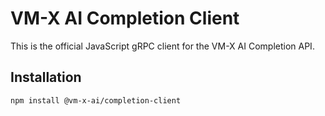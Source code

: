 # VM-X AI Completion Client

This is the official JavaScript gRPC client for the VM-X AI Completion API.

## Installation

```bash
npm install @vm-x-ai/completion-client
```
